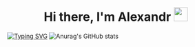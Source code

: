 <h1 align="center">Hi there, I'm Alexandr</a> 
<img src="https://github.com/blackcater/blackcater/raw/main/images/Hi.gif" height="32"/></h1>

<a href="https://git.io/typing-svg"><img src="https://readme-typing-svg.herokuapp.com?font=Fira+Code&pause=1000&color=15F793&width=435&lines=Junior+QA+Engineer+from+Russia+%3A)" alt="Typing SVG" /></a>
![Anurag's GitHub stats](https://github-readme-stats.vercel.app/api?username=sawkaqa&show_icons=true&theme=dark)

